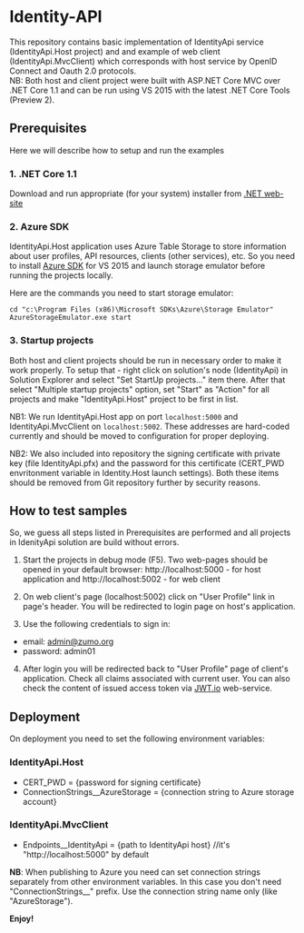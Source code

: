 # Identity-API

This repository contains basic implementation of IdentityApi service (IdentityApi.Host project) and and example of web client (IdentityApi.MvcClient) which corresponds with host service by OpenID Connect and Oauth 2.0 protocols.    
NB: Both host and client project were built with ASP.NET Core MVC over .NET Core 1.1 and can be run using VS 2015 with the latest .NET Core Tools (Preview 2).


## Prerequisites
Here we will describe how to setup and run the examples


### 1. .NET Core 1.1
Download and run appropriate (for your system) installer from [.NET web-site](https://www.microsoft.com/net/download/core#/current) 


### 2.  Azure SDK 
IdentityApi.Host application uses Azure Table Storage to store information about user profiles, API resources, clients (other services), etc.
So you need to install [Azure SDK](https://azure.microsoft.com/en-us/downloads/) for VS 2015 and launch  storage emulator before running the projects locally.   

Here are the commands you need to start storage emulator:

```
cd "c:\Program Files (x86)\Microsoft SDKs\Azure\Storage Emulator" 
AzureStorageEmulator.exe start
```

### 3.  Startup projects
Both host and client projects should be run in necessary order to make it work properly. To setup that - right click on solution's node (IdentityApi) in Solution Explorer and select "Set StartUp projects..." item there. After that select "Multiple startup projects" option, set "Start" as "Action" for all projects and make "IdentityApi.Host" project to be first in list.
 
NB1: We run IdentityApi.Host app on port `localhost:5000` and IdentityApi.MvcClient on `localhost:5002`. These addresses are hard-coded currently and should be moved to configuration for proper deploying.


NB2: We also included into repository the signing certificate with private key (file IdentityApi.pfx) and the password for this certificate (CERT_PWD envritonment variable in Identity.Host launch settings).  Both these items should be removed from Git repository further by security reasons.


## How to test samples
So, we guess all steps listed in Prerequisites are performed and all projects in IdenityApi solution are build without errors. 

 1. Start the projects in debug mode (F5). Two web-pages should be opened in your default browser: http://localhost:5000 - for host application and http://localhost:5002 - for web client

 2. On web client's page (localhost:5002) click on "User Profile" link in page's header. You will be redirected to login page on host's application.
 
 3. Use the following credentials to sign in:
 
  * email: admin@zumo.org
  * password: admin01
 
 4. After login you will be redirected back to "User Profile" page of client's application. 
 Check all claims associated with current user. You can also check the content of issued access token via [JWT.io](https://jwt.io) web-service.
 

 
## Deployment
On deployment you need to set the following environment variables:
 
### IdentityApi.Host

 * CERT_PWD = {password for signing certificate}
 * ConnectionStrings__AzureStorage = {connection string to Azure storage account}
 
### IdentityApi.MvcClient

 * Endpoints__IdentityApi = {path to IdentityApi host}   //it's "http://localhost:5000" by default 
 

**NB**: When publishing to Azure you need can set connection strings separately from other environment variables. In this case you don't need  "ConnectionStrings__" prefix. Use the connection string name only (like "AzureStorage").
 
 
 
**Enjoy!**
 

